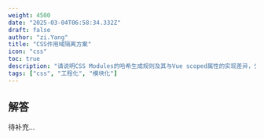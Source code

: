 ```yaml
---
weight: 4500
date: "2025-03-04T06:58:34.332Z"
draft: false
author: "zi.Yang"
title: "CSS作用域隔离方案"
icon: "css"
toc: true
description: "请说明CSS Modules的哈希生成规则及其与Vue scoped属性的实现差异，分析Shadow DOM的样式封装原理，并演示使用@scope规则实现块级作用域样式的最佳实践。"
tags: ["css", "工程化", "模块化"]
---
```


## 解答

待补充...
